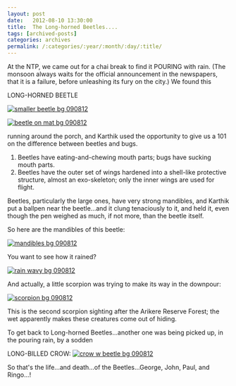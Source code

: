 ```yaml
---
layout: post
date:	2012-08-10 13:30:00
title:  The Long-horned Beetles....
tags: [archived-posts]
categories: archives
permalink: /:categories/:year/:month/:day/:title/
---
```

At the NTP, we came out for a chai break to find it POURING with rain. (The monsoon always waits for the official announcement in the newspapers, that it is a failure, before unleashing its fury on the city.) We found this

LONG-HORNED BEETLE

<a href="http://s1264.photobucket.com/albums/jj483/mnypx/?action=view&amp;current=IMG_3478.jpg" target="_blank"><img src="http://i1264.photobucket.com/albums/jj483/mnypx/IMG_3478.jpg" border="0" alt="smaller beetle bg 090812"></a>



<a href="http://s1264.photobucket.com/albums/jj483/mnypx/?action=view&amp;current=IMG_3468.jpg" target="_blank"><img src="http://i1264.photobucket.com/albums/jj483/mnypx/IMG_3468.jpg" border="0" alt="beetle on mat bg 090812"></a>

running around the porch, and Karthik used the opportunity to give us a 101 on the difference between beetles and bugs.

1. Beetles have eating-and-chewing mouth parts; bugs have sucking mouth parts.
2. Beetles have the outer set of wings hardened into a shell-like protective structure, almost an exo-skeleton;  only the inner wings are used for flight.

Beetles, particularly the large ones, have very strong mandibles, and Karthik put a ballpen near the beetle...and it clung tenaciously to it, and held it, even though the pen weighed as much, if not more, than the beetle itself.

So here are the mandibles of this beetle:

<a href="http://s1264.photobucket.com/albums/jj483/mnypx/?action=view&amp;current=IMG_3476.jpg" target="_blank"><img src="http://i1264.photobucket.com/albums/jj483/mnypx/IMG_3476.jpg" border="0" alt="mandibles bg 090812"></a>

You want to see how it rained?

<a href="http://s1264.photobucket.com/albums/jj483/mnypx/?action=view&amp;current=IMG_3446.jpg" target="_blank"><img src="http://i1264.photobucket.com/albums/jj483/mnypx/IMG_3446.jpg" border="0" alt="rain wavy bg 090812"></a>

And actually, a little scorpion was trying to make its way in the downpour:

<a href="http://s1264.photobucket.com/albums/jj483/mnypx/?action=view&amp;current=IMG_3438.jpg" target="_blank"><img src="http://i1264.photobucket.com/albums/jj483/mnypx/IMG_3438.jpg" border="0" alt="scorpion bg 090812"></a>

This is the second scorpion sighting after the Arikere Reserve Forest; the wet apparently makes these creatures come out of hiding.

To get back to Long-horned Beetles...another one was being picked up, in the pouring rain, by a sodden 

LONG-BILLED CROW:
<a href="http://s1264.photobucket.com/albums/jj483/mnypx/?action=view&amp;current=IMG_3453.jpg" target="_blank"><img src="http://i1264.photobucket.com/albums/jj483/mnypx/IMG_3453.jpg" border="0" alt="crow w beetle bg 090812"></a>


So that's the life...and death...of the Beetles...George, John, Paul, and Ringo...!
